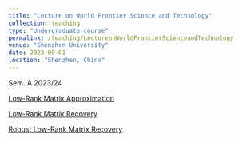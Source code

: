```yaml
---
title: "Lecture on World Frontier Science and Technology"
collection: teaching
type: "Undergraduate course"
permalink: /teaching/LectureonWorldFrontierScienceandTechnology
venue: "Shenzhen University"
date: 2023-09-01
location: "Shenzhen, China"
---
```


Sem. A 2023/24


<a class="button pdf" href="https://li-x-p.github.io/files/Course/lecture/LowRankMatrixApproximation2023.pdf" rel="permalink">Low-Rank Matrix Approximation</a>

<a class="button pdf" href="https://li-x-p.github.io/files/Course/lecture/LowRankMatrixRecovery2023.pdf" rel="permalink">Low-Rank Matrix Recovery</a>

<a class="button pdf" href="https://li-x-p.github.io/files/Course/lecture/RobustLowRankMatrixRecovery2023.pdf" rel="permalink">Robust Low-Rank Matrix Recovery</a>



